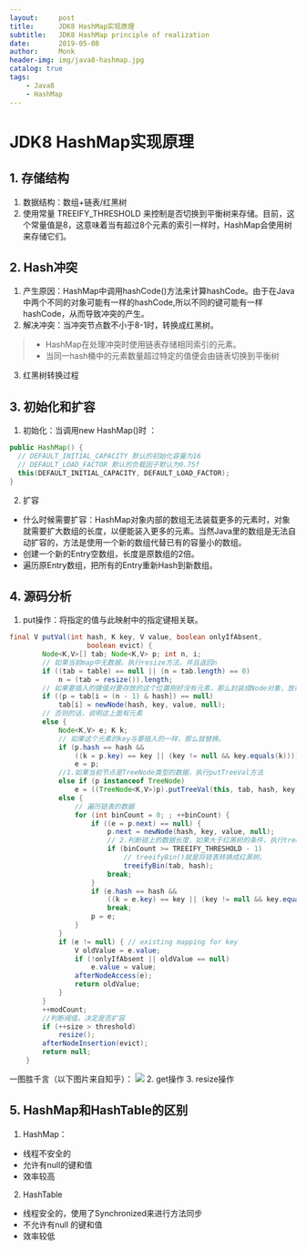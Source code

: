 ```yaml
---
layout:     post
title:      JDK8 HashMap实现原理
subtitle:   JDK8 HashMap principle of realization
date:       2019-05-08
author:     Monk
header-img: img/java8-hashmap.jpg
catalog: true
tags:
    - Java8
    - HashMap
---
```

# JDK8 HashMap实现原理
## 1. 存储结构
1. 数据结构：数组+链表/红黑树
2. 使用常量 TREEIFY_THRESHOLD 来控制是否切换到平衡树来存储。目前，这个常量值是8，这意味着当有超过8个元素的索引一样时，HashMap会使用树来存储它们。

## 2. Hash冲突
1. 产生原因：HashMap中调用hashCode()方法来计算hashCode。由于在Java中两个不同的对象可能有一样的hashCode,所以不同的键可能有一样hashCode，从而导致冲突的产生。
2. 解决冲突：当冲突节点数不小于8-1时，转换成红黑树。
 >- HashMap在处理冲突时使用链表存储相同索引的元素。
 >- 当同一hash桶中的元素数量超过特定的值便会由链表切换到平衡树
3. 红黑树转换过程

## 3. 初始化和扩容
1. 初始化：当调用new HashMap()时 ：
```java
public HashMap() {
  // DEFAULT_INITIAL_CAPACITY 默认的初始化容量为16
  // DEFAULT_LOAD_FACTOR 默认的负载因子默认为0.75f
  this(DEFAULT_INITIAL_CAPACITY, DEFAULT_LOAD_FACTOR);
}
```
2. 扩容
- 什么时候需要扩容：HashMap对象内部的数组无法装载更多的元素时，对象就需要扩大数组的长度，以便能装入更多的元素。当然Java里的数组是无法自动扩容的，方法是使用一个新的数组代替已有的容量小的数组。
- 创建一个新的Entry空数组，长度是原数组的2倍。
- 遍历原Entry数组，把所有的Entry重新Hash到新数组。

## 4. 源码分析
1. put操作：将指定的值与此映射中的指定键相关联。
```java
final V putVal(int hash, K key, V value, boolean onlyIfAbsent,
                   boolean evict) {
        Node<K,V>[] tab; Node<K,V> p; int n, i;
        // 如果当前map中无数据，执行resize方法。并且返回n
        if ((tab = table) == null || (n = tab.length) == 0)
            n = (tab = resize()).length;
        // 如果要插入的键值对要存放的这个位置刚好没有元素，那么封装成Node对象，放在这个位置上
        if ((p = tab[i = (n - 1) & hash]) == null)
            tab[i] = newNode(hash, key, value, null);
        // 否则的话，说明这上面有元素
        else {
            Node<K,V> e; K k;
            // 如果这个元素的key与要插入的一样，那么就替换。
            if (p.hash == hash &&
                ((k = p.key) == key || (key != null && key.equals(k))))
                e = p;
            //1.如果当前节点是TreeNode类型的数据，执行putTreeVal方法
            else if (p instanceof TreeNode)
                e = ((TreeNode<K,V>)p).putTreeVal(this, tab, hash, key, value);
            else {
            	// 遍历链表的数据
                for (int binCount = 0; ; ++binCount) {
                    if ((e = p.next) == null) {
                        p.next = newNode(hash, key, value, null);
                        // 2.判断链上的数据长度，如果大于红黑树的条件，执行treeifyBin()
                        if (binCount >= TREEIFY_THRESHOLD - 1)
                        	// treeifyBin()就是将链表转换成红黑树。
                            treeifyBin(tab, hash);
                        break;
                    }
                    if (e.hash == hash &&
                        ((k = e.key) == key || (key != null && key.equals(k))))
                        break;
                    p = e;
                }
            }
            if (e != null) { // existing mapping for key
                V oldValue = e.value;
                if (!onlyIfAbsent || oldValue == null)
                    e.value = value;
                afterNodeAccess(e);
                return oldValue;
            }
        }
        ++modCount;
        //判断阈值，决定是否扩容
        if (++size > threshold)
            resize();
        afterNodeInsertion(evict);
        return null;
    }
```
一图胜千言（以下图片来自知乎）：
<img src="../../../../img/20190419163905878.png">
2. get操作
3. resize操作

## 5. HashMap和HashTable的区别
1. HashMap：
  -  线程不安全的
  - 允许有null的键和值
  - 效率较高
2. HashTable
  - 线程安全的，使用了Synchronized来进行方法同步
  - 不允许有null 的键和值
  - 效率较低